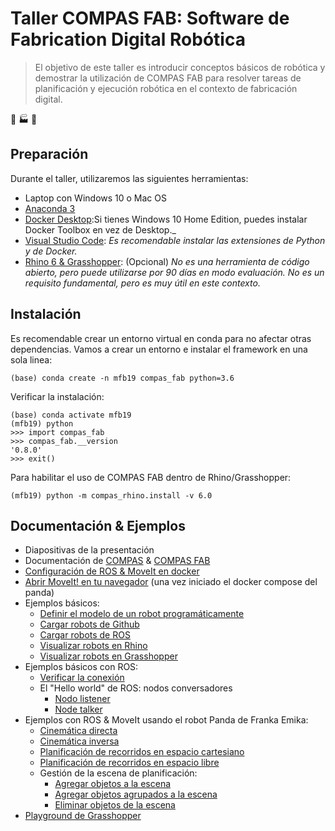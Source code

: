 # Taller COMPAS FAB: Software de Fabrication Digital Robótica

> El objetivo de este taller es introducir conceptos básicos de robótica y demostrar la utilización de COMPAS FAB para resolver tareas de planificación y ejecución robótica en el contexto de fabricación digital.

:robot: :factory: :art:

## Preparación

Durante el taller, utilizaremos las siguientes herramientas:

* Laptop con Windows 10 o Mac OS
* [Anaconda 3](https://www.anaconda.com/distribution/)
* [Docker Desktop](https://www.docker.com/products/docker-desktop):Si tienes Windows 10 Home Edition, puedes instalar Docker Toolbox en vez de Desktop._
* [Visual Studio Code](https://code.visualstudio.com/): _Es recomendable instalar las extensiones de Python y de Docker._
* [Rhino 6 & Grasshopper](https://www.rhino3d.com/download): (Opcional) _No es una herramienta de código abierto, pero puede utilizarse por 90 días en modo evaluación. No es un requisito fundamental, pero es muy útil en este contexto._

## Instalación

Es recomendable crear un entorno virtual en conda para no afectar otras dependencias. Vamos a crear un entorno e instalar el framework en una sola linea:

    (base) conda create -n mfb19 compas_fab python=3.6

Verificar la instalación:

    (base) conda activate mfb19
    (mfb19) python
    >>> import compas_fab
    >>> compas_fab.__version
    '0.8.0'
    >>> exit()

Para habilitar el uso de COMPAS FAB dentro de Rhino/Grasshopper:

    (mfb19) python -m compas_rhino.install -v 6.0

## Documentación & Ejemplos

* Diapositivas de la presentación
* Documentación de [COMPAS](https://compas-dev.github.io/) & [COMPAS FAB](https://ramaziokohler.github.io/compas_fab/)
* [Configuración de ROS & MoveIt en docker](docker-panda/)
* [Abrir MoveIt! en tu navegador](http://localhost:8080/vnc.html?resize=scale&autoconnect=true) (una vez iniciado el docker compose del panda)
* Ejemplos básicos:
  * [Definir el modelo de un robot programáticamente](ejemplos/01_define_model.py)
  * [Cargar robots de Github](ejemplos/02_robot_from_github.py)
  * [Cargar robots de ROS](ejemplos/03_robot_from_ros.py)
  * [Visualizar robots en Rhino](ejemplos/04_robot_artist_rhino.py)
  * [Visualizar robots en Grasshopper](ejemplos/05_robot_artist_grasshopper.ghx)
* Ejemplos básicos con ROS:
  * [Verificar la conexión](ejemplos/06_check_connection.py)
  * El "Hello world" de ROS: nodos conversadores
    * [Nodo listener](ejemplos/07_ros_hello_world_listener.py)
    * [Node talker](ejemplos/08_ros_hello_world_talker.py)
* Ejemplos con ROS & MoveIt usando el robot Panda de Franka Emika:
  * [Cinemática directa](ejemplos/09_forward_kinematics_ros_loader.py)
  * [Cinemática inversa](ejemplos/10_inverse_kinematics_ros_loader.py)
  * [Planificación de recorridos en espacio cartesiano](ejemplos/11_plan_cartesian_motion_ros_loader.py)
  * [Planificación de recorridos en espacio libre](ejemplos/12_plan_motion_ros_loader.py)
  * Gestión de la escena de planificación:
    * [Agregar objetos a la escena](ejemplos/13_add_collision_mesh.py)
    * [Agregar objetos agrupados a la escena](ejemplos/14_append_collision_meshes.py)
    * [Eliminar objetos de la escena](ejemplos/15_remove_collision_mesh.py)
* [Playground de Grasshopper](ejemplos/16_robot_playground.ghx)
